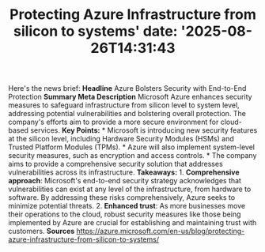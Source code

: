 ﻿---
title: "Protecting Azure Infrastructure from silicon to systems'
date: '2025-08-26T14:31:43"
category: "Markets"
summary: ""
slug: "protecting azure infrastructure from silicon to systems"
source_urls:
  - "https://azure.microsoft.com/en-us/blog/protecting-azure-infrastructure-from-silicon-to-systems/"
seo:
  title: "Protecting Azure Infrastructure from silicon to systems | Hash n Hedge'
  description: '"
  keywords: ["news", "markets", "brief"]
---
Here's the news brief:  **Headline** Azure Bolsters Security with End-to-End Protection  **Summary Meta Description** Microsoft Azure enhances security measures to safeguard infrastructure from silicon level to system level, addressing potential vulnerabilities and bolstering overall protection. The company's efforts aim to provide a more secure environment for cloud-based services.  **Key Points:**  * Microsoft is introducing new security features at the silicon level, including Hardware Security Modules (HSMs) and Trusted Platform Modules (TPMs). * Azure will also implement system-level security measures, such as encryption and access controls. * The company aims to provide a comprehensive security solution that addresses vulnerabilities across its infrastructure.  **Takeaways:**  1. **Comprehensive approach**: Microsoft's end-to-end security strategy acknowledges that vulnerabilities can exist at any level of the infrastructure, from hardware to software. By addressing these risks comprehensively, Azure seeks to minimize potential threats. 2. **Enhanced trust**: As more businesses move their operations to the cloud, robust security measures like those being implemented by Azure are crucial for establishing and maintaining trust with customers.  **Sources** https://azure.microsoft.com/en-us/blog/protecting-azure-infrastructure-from-silicon-to-systems/ 
